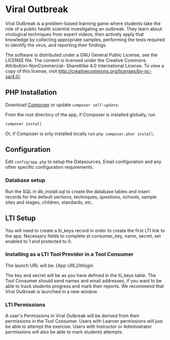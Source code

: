 # Viral Outbreak

Viral Outbreak is a problem-based learning game where students take the role of a public health scientist investigating an outbreak. They learn about virological techniques from expert videos, then actively apply that knowledge by collecting appropriate samples, performing the tests required to identify the virus, and reporting their findings.

The software is distributed under a GNU General Public License, see the LICENSE file. The content is licensed under the Creative Commons Attribution-NonCommercial-
ShareAlike 4.0 International License. To view a copy of this license, visit
http://creativecommons.org/licenses/by-nc-sa/4.0/.

## PHP Installation

Download [Composer](http://getcomposer.org/doc/00-intro.md) or update `composer self-update`.

From the root directory of the app, if Composer is installed globally, run
```bash
composer install
```

Or, if Composer is only installed locally run `php composer.phar install`.

## Configuration

Edit `config/app.php` to setup the Datasources, Email configuration and any other specific
configuration requirements.

### Database setup

Run the SQL in db_install.sql to create the database tables and insert records for the default sections, techniques, questions, schools, sample sites and stages, children, standards, etc. 

## LTI Setup

You will need to create a lti_keys record in order to create the first LTI 
link to the app. Necessary fields to complete at consumer_key, name, secret, 
set enabled to 1 and protected to 0.

### Installing as a LTI Tool Provider in a Tool Consumer

The launch URL will be: [App URL]/ltilogin

The key and secret will be as you have defined in the lti_keys table. The Tool Consumer should send names and email addresses, if you want to be able to track students progress and mark their reports. We recommend that Viral Outbreak is launched in a new window.

### LTI Permissions

A user's Permissions in Viral Outbreak will be derived from their permissions in the Tool Consumer. Users with Learner permissions will just be able to attempt the exercise. Users with Instructor or Administrator permissions will also be able to mark students attempts. 